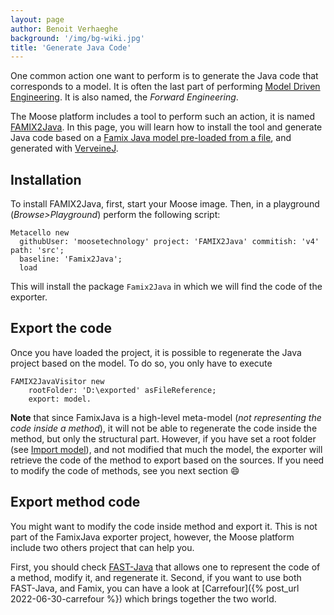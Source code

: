 ```yaml
---
layout: page
author: Benoit Verhaeghe
background: '/img/bg-wiki.jpg'
title: 'Generate Java Code'
---
```


One common action one want to perform is to generate the Java code that corresponds to a model.
It is often the last part of performing [Model Driven Engineering](https://en.wikipedia.org/wiki/Model-driven_engineering).
It is also named, the *Forward Engineering*.

The Moose platform includes a tool to perform such an action, it is named [FAMIX2Java](https://github.com/moosetechnology/FAMIX2Java).
In this page, you will learn how to install the tool and generate Java code based on a [Famix Java model pre-loaded from a file](../ImportingAndExportingModels), and generated with [VerveineJ](../../Developers/Parsers/VerveineJ).

## Installation

To install FAMIX2Java, first, start your Moose image.
Then, in a playground (*Browse>Playground*) perform the following script:

```st
Metacello new
  githubUser: 'moosetechnology' project: 'FAMIX2Java' commitish: 'v4' path: 'src';
  baseline: 'Famix2Java';
  load
```

This will install the package `Famix2Java` in which we will find the code of the exporter.

## Export the code

Once you have loaded the project, it is possible to regenerate the Java project based on the model.
To do so, you only have to execute

```st
FAMIX2JavaVisitor new
    rootFolder: 'D:\exported' asFileReference;
    export: model.
```

**Note** that since FamixJava is a high-level meta-model (*not representing the code inside a method*), it will not be able to regenerate the code inside the method, but only the structural part.
However, if you have set a root folder (see [Import model](../ImportingAndExportingModels)), and not modified that much the model, the exporter will retrieve the code of the method to export based on the sources.
If you need to modify the code of methods, see you next section :smile:

## Export method code

You might want to modify the code inside method and export it.
This is not part of the FamixJava exporter project, however, the Moose platform include two others project that can help you.

First, you should check [FAST-Java](../../Developers/Parsers/FAST-Java) that allows one to represent the code of a method, modify it, and regenerate it.
Second, if you want to use both FAST-Java, and Famix, you can have a look at [Carrefour]({% post_url 2022-06-30-carrefour %}) which brings together the two world.
